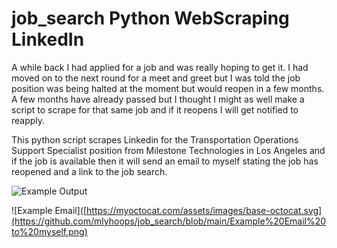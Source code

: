 # job_search Python WebScraping LinkedIn
A while back I had applied for a job and was really hoping to get it. I had moved on to the next round for a meet and greet but I was told the job position was being halted at the moment but would reopen in a few months. A few months have already passed but I thought I might as well make a script to scrape for that same job and if it reopens I will get notified to reapply. 

This python script scrapes Linkedin for the Transportation Operations Support Specialist position from Milestone Technologies in Los Angeles and if the job is available then it will send an email to myself stating the job has reopened and a link to the job search.

![Example Output]([https://github.com/mlyhoops/job_search/blob/main/Example%20output.png](https://github.com/mlyhoops/job_search/blob/main/Example%20output.png)https://github.com/mlyhoops/job_search/blob/main/Example%20output.png)

![Example Email]([https://myoctocat.com/assets/images/base-octocat.svg](https://github.com/mlyhoops/job_search/blob/main/Example%20Email%20to%20myself.png)
